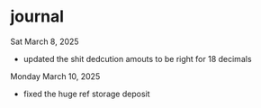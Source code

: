 # journal


Sat March 8, 2025
- updated the shit dedcution amouts to be right for 18 decimals

Monday March 10, 2025
- fixed the huge ref storage deposit